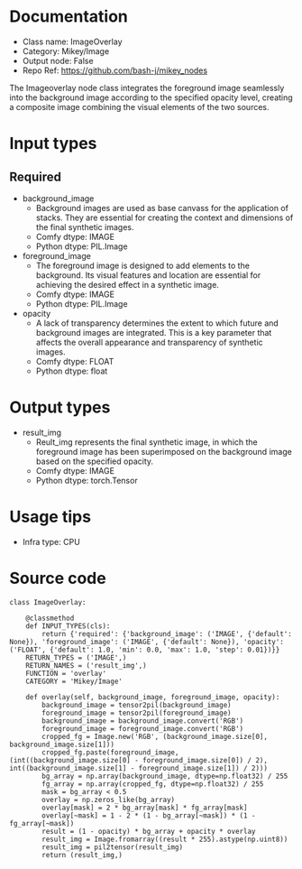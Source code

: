 # Documentation
- Class name: ImageOverlay
- Category: Mikey/Image
- Output node: False
- Repo Ref: https://github.com/bash-j/mikey_nodes

The Imageoverlay node class integrates the foreground image seamlessly into the background image according to the specified opacity level, creating a composite image combining the visual elements of the two sources.

# Input types
## Required
- background_image
    - Background images are used as base canvass for the application of stacks. They are essential for creating the context and dimensions of the final synthetic images.
    - Comfy dtype: IMAGE
    - Python dtype: PIL.Image
- foreground_image
    - The foreground image is designed to add elements to the background. Its visual features and location are essential for achieving the desired effect in a synthetic image.
    - Comfy dtype: IMAGE
    - Python dtype: PIL.Image
- opacity
    - A lack of transparency determines the extent to which future and background images are integrated. This is a key parameter that affects the overall appearance and transparency of synthetic images.
    - Comfy dtype: FLOAT
    - Python dtype: float

# Output types
- result_img
    - Reult_img represents the final synthetic image, in which the foreground image has been superimposed on the background image based on the specified opacity.
    - Comfy dtype: IMAGE
    - Python dtype: torch.Tensor

# Usage tips
- Infra type: CPU

# Source code
```
class ImageOverlay:

    @classmethod
    def INPUT_TYPES(cls):
        return {'required': {'background_image': ('IMAGE', {'default': None}), 'foreground_image': ('IMAGE', {'default': None}), 'opacity': ('FLOAT', {'default': 1.0, 'min': 0.0, 'max': 1.0, 'step': 0.01})}}
    RETURN_TYPES = ('IMAGE',)
    RETURN_NAMES = ('result_img',)
    FUNCTION = 'overlay'
    CATEGORY = 'Mikey/Image'

    def overlay(self, background_image, foreground_image, opacity):
        background_image = tensor2pil(background_image)
        foreground_image = tensor2pil(foreground_image)
        background_image = background_image.convert('RGB')
        foreground_image = foreground_image.convert('RGB')
        cropped_fg = Image.new('RGB', (background_image.size[0], background_image.size[1]))
        cropped_fg.paste(foreground_image, (int((background_image.size[0] - foreground_image.size[0]) / 2), int((background_image.size[1] - foreground_image.size[1]) / 2)))
        bg_array = np.array(background_image, dtype=np.float32) / 255
        fg_array = np.array(cropped_fg, dtype=np.float32) / 255
        mask = bg_array < 0.5
        overlay = np.zeros_like(bg_array)
        overlay[mask] = 2 * bg_array[mask] * fg_array[mask]
        overlay[~mask] = 1 - 2 * (1 - bg_array[~mask]) * (1 - fg_array[~mask])
        result = (1 - opacity) * bg_array + opacity * overlay
        result_img = Image.fromarray((result * 255).astype(np.uint8))
        result_img = pil2tensor(result_img)
        return (result_img,)
```